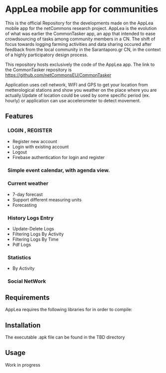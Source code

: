# AppLea mobile app for communities

This is the official Repository for the developments made on the AppLea mobile app for the netCommons research project. 
AppLea is the evolution of what was earlier the CommonTasker app, an app that intended to ease crowdsourcing of tasks among community members in a CN. The shift of focus towards logging farming activities and data sharing occured after feedback from the local community in the Sarantaporo.gr CN, in the context of a highly participatory design process.

This repository hosts exclusively the code of the AppLea app. The link to the CommonTasker repository is https://github.com/netCommonsEU/CommonTasker

Application uses cell network, WIFI and GPS to get your location from metterological stations and show you weather on the place where you are actually.Update of location could be used by some specific period (ex. hourly) or application can use accelerometer to detect movement.

## Features

### &nbsp;  LOGIN , REGISTER

* Register new account
* Login with existing account
* Logout
* Firebase authentication for login and register

### &nbsp;  Simple event calendar, with agenda view.
 
### &nbsp;  Current weather
 
*  7-day forecast
* Support different measuring units 
* Forecasting
      
### &nbsp;  History Logs Entry
 * Update-Delete Logs
 * Filtering Logs By Activity
 * Filtering Logs By Time
 * Pdf Logs
   
### &nbsp; Statistics
 * By Activity
  
### &nbsp; Social NetWork
   

## Requirements

AppLea requires the following libraries for in order to compile:

## Installation
The executable .apk file can be found in the TBD directory 

## Usage

Work in progress
